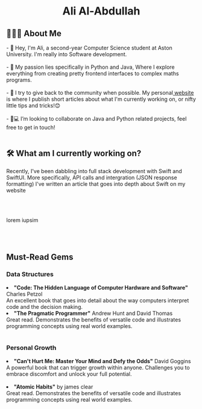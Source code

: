 <h1 align="center"> Ali Al-Abdullah</h1>

<section> 
 <summary><h2>👨🏽‍💻 About Me</h2></summary> 
  <p>
- 👋 Hey, I'm Ali, a second-year Computer Science student at Aston University. I'm really into Software development.
    <br><br>
-  🌟 My passion lies specifically in Python and Java, Where I explore everything from creating pretty frontend interfaces to complex maths programs.
    <br><br>
- 🚀 I try to give back to the community when possible.  My personal<a href="aliab.me"> website</a> is where I publish short articles about what I'm currently working on, or nifty little tips and tricks!😊
    <br><br>
- 💞💻  I’m looking to collaborate on Java and Python related projects, feel free to get in touch!
    <br>
    <br>
</p>

</section>

<section>
 <h2>🛠️ What am I currently working on?</h2>
 <p> Recently, I've been dabbling into full stack development with Swift and SwiftUI. More specifically, API calls and intergration (JSON response formatting) I've written an article that goes into depth about Swift on my website</p><br><br>
 <p> lorem iupsim </p><br><br>
</section>
<section>
 <h2>Must-Read Gems</h2>
 <h3>Data Structures</h3>
 <li><b>"Code: The Hidden Language of Computer Hardware and Software" </b> Charles Petzol </b></li>
 An excellent book that goes into detail about the way computers interpret code and the decision making. 

<li><b>"The Pragmatic Programmer"</b> Andrew Hunt and David Thomas</li>
 Great read. Demonstrates the benefits of versatile code and illustrates programming concepts using real world examples. 
  <br> <br>

  <h3>Personal Growth</h3>
 <li><b>"Can't Hurt Me: Master Your Mind and Defy the Odds"</b> David Goggins</li>
 A powerful book that can trigger growth within anyone. Challenges you to embrace discomfort and unlock your full potential.
 <br> <br>

<li><b>"Atomic Habits"</b> by james clear</li>
 Great read. Demonstrates the benefits of versatile code and illustrates programming concepts using real world examples. 

  <br> <br>
</section>




<!---
arcticxo/arcticxo is a ✨ special ✨ repository because its `README.md` (this file) appears on your GitHub profile.
You can click the Preview link to take a look at your changes.
--->
